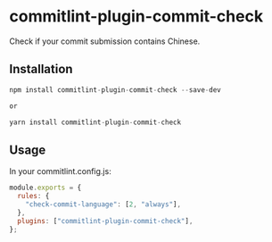 # commitlint-plugin-commit-check

Check if your commit submission contains Chinese.

## Installation

```jsx
npm install commitlint-plugin-commit-check --save-dev

or

yarn install commitlint-plugin-commit-check
```

## Usage

In your commitlint.config.js:

```jsx
module.exports = {
  rules: {
    "check-commit-language": [2, "always"],
  },
  plugins: ["commitlint-plugin-commit-check"],
};
```
